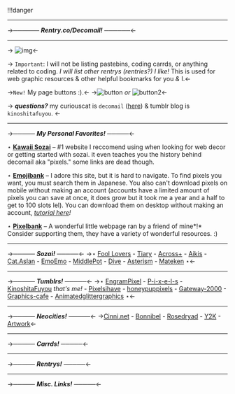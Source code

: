 !!!danger 
***
 ->────── ***Rentry.co/Decomail!*** ──────<-
***
-> ![img](https://media.discordapp.net/attachments/869150742664060931/1053293263605473351/IMG_2570.gif)<-

-> `Important`: I will not be listing pastebins, coding carrds, or anything related to coding. *I will list other rentrys (rentries?) I like!* This is used for web graphic resources & other helpful bookmarks for you *&* I.<-

->`New!` My page buttons :).<-
->![button](https://media.discordapp.net/attachments/869150742664060931/1053292023232331837/IMG_2569.png) *or* ![button2](https://media.discordapp.net/attachments/869150742664060931/1053295416352968764/IMG_2572.png)<-

-> ***questions?*** my curiouscat is `decomail` ([here](https://curiouscat.me/decomail)) & tumblr blog is `kinoshitafuyou`. <-
***
 ->───── ***My Personal Favorites!*** ─────<-

⋆ **[Kawaii Sozai](https://sites.google.com/site/kawaiisozaiwebgraphics/home)** – #1 website I reccomend using when looking for web decor or getting started with sozai. it even teaches you the history behind decomail aka "pixels." some links are dead though.

⋆ **[Emojibank](http://emojibank.com)** – I adore this site, but it is hard to navigate. To find pixels you want, you must search them in Japanese. You also can't download pixels on mobile without making an account (accounts have a limited amount of pixels you can save at once, it does grow but it took me a year and a half to get to 100 slots lel). You can download them on desktop without making an account, *[tutorial here](https://ramdons.tumblr.com/post/634812205611843585/im-the-pixels-anon-and-yes-please/amp)!*

⋆ **[Pixelbank](https://pixelbank.neocities.org/index.html)** – A wonderful little webpage ran by a friend of mine*!* Consider supporting them, they have a variety of wonderful resources. :)
***
 ->───── ***Sozai!*** ─────<-
->⋆ [Fool Lovers](https://foollovers.com) - [Tiary](http://tiary.web.fc2.com/tiary.htm) - [Across+](http://across.xxxxxxxx.jp) - [Aikis](http://www.aikis.or.jp/~himafp/) - [Cat.Aslan](http://cat.aslan-sozai.com) - [EmoEmo](http://emoemo.girly.jp/pc/index.html) - [MiddlePot](https://middlepot.com) - [Dive](https://dive.kuchiki.net/index2.html) - [Asterism](https://www.asterism-m.com) - [Mateken](http://mateken.870search.com) ⋆<-
***
 ->─────  ***Tumblrs!***  ─────<-
->⋆ [EngramPixel](https://at.tumblr.com/engrampixel/2psytphhenp7) - [P-i-x-e-l-s](https://at.tumblr.com/p-i-x-e-l-s/tag-list/fr6f5gvcgxwg) - [KinoshitaFuyou](https://at.tumblr.com/kinoshitafuyou/4lbd3dxj3pt6) *that's me!* - [Pixelsihave](https://at.tumblr.com/kinoshitafuyou/4lbd3dxj3pt6) - [honeypuppixels](https://at.tumblr.com/honeypuppixels/5o4w1x43mias) - [Gateway-2000](https://at.tumblr.com/gateway-2000/hoaifv3ea0rn) - [Graphics-cafe](https://at.tumblr.com/graphics-cafe/aoboolqa03ru) - [Animatedglittergraphics](https://at.tumblr.com/animatedglittergraphics-n-more/v2qkatb31z61) ⋆<-
***
 ->─────  ***Neocities!***  ─────<-
->[Cinni.net](https://cinni.net) - [Bonnibel](https://graphic.neocities.org) - [Rosedryad](https://rosedryad.com) - [Y2K](https://y2k.neocities.org) - [Artwork](https://artwork.neocities.org)<-
***

 ->─────  ***Carrds!***  ─────<-
***


 ->─────  ***Rentrys!***  ─────<-
***


 ->─────  ***Misc. Links!***  ─────<-